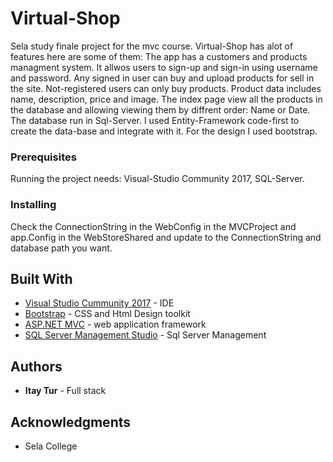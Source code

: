 
# Virtual-Shop

Sela study finale project for the mvc course. Virtual-Shop has alot of features here are some of them:
The app has a customers and products managment system. It allwos users to sign-up
and sign-in using username and password. Any signed in user can buy and upload products for sell in the site. 
Not-registered users can only buy products.
Product data includes name, description, price and image.
The index page view all the products in the database and allowing viewing them by diffrent order: Name or Date.
The database run in Sql-Server. I used Entity-Framework code-first to create the data-base and integrate with it.
For the design I used bootstrap.



### Prerequisites

Running the project needs: Visual-Studio Community 2017, SQL-Server.


### Installing

Check the ConnectionString in the WebConfig in the MVCProject and app.Config in the WebStoreShared and update to the ConnectionString and database path you want.


## Built With

* [Visual Studio Cummunity 2017](https://visualstudio.microsoft.com/downloads/) - IDE
* [Bootstrap](https://getbootstrap.com/) - CSS and Html Design toolkit
* [ASP.NET MVC](https://www.asp.net/mvc) - web application framework
* [SQL Server Management Studio](https://docs.microsoft.com/en-us/sql/ssms/download-sql-server-management-studio-ssms?view=sql-server-2017) - Sql Server Management


## Authors

* **Itay Tur** - Full stack


## Acknowledgments

* Sela College
